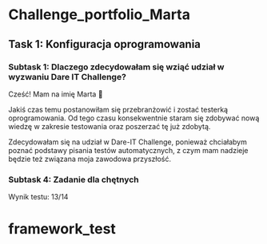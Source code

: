 # Challenge_portfolio_Marta

## Task 1: Konfiguracja oprogramowania
### Subtask 1: Dlaczego zdecydowałam się wziąć udział w wyzwaniu Dare IT Challenge?

Cześć! Mam na imię Marta 🙂 

Jakiś czas temu postanowiłam się przebranżowić i zostać testerką oprogramowania. 
Od tego czasu konsekwentnie staram się zdobywać nową wiedzę w zakresie testowania 
oraz poszerzać tę już zdobytą.

Zdecydowałam się na udział w Dare-IT Challenge, ponieważ chciałabym poznać podstawy pisania testów automatycznych,
z czym mam nadzieje będzie też związana moja zawodowa przyszłość. 

### Subtask 4: Zadanie dla chętnych

Wynik testu: 13/14 

# framework_test
